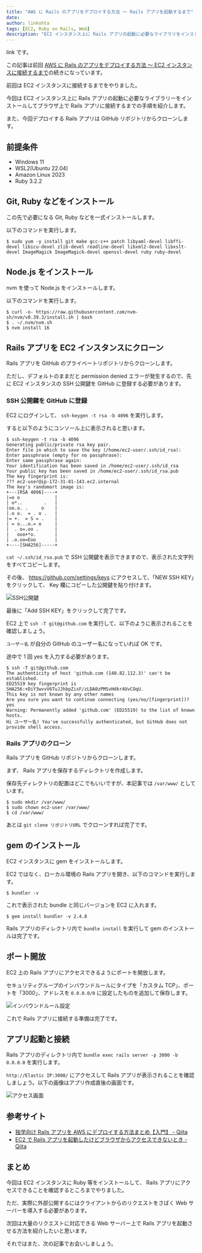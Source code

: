 ```yaml
---
title: "AWS に Rails のアプリをデプロイする方法 ～ Rails アプリを起動するまで"
date:
author: linkohta
tags: [EC2, Ruby on Rails, Web]
description: "EC2 インスタンス上に Rails アプリの起動に必要なライブラリをインストールしてブラウザ上で Rails アプリに接続するまでの手順を紹介します。"
---
```


link です。

この記事は前回 [AWS に Rails のアプリをデプロイする方法 ～ EC2 インスタンスに接続するまで](linkohta/ec2-create-ssh-connection)の続きになっています。

前回は EC2 インスタンスに接続するまでをやりました。

今回は EC2 インスタンス上に Rails アプリの起動に必要なライブラリーをインストールしてブラウザ上で Rails アプリに接続するまでの手順を紹介します。

また、今回デプロイする Rails アプリは GitHub リポジトリからクローンします。

## 前提条件

- Windows 11
- WSL2(Ubuntu 22.04)
- Amazon Linux 2023
- Ruby 3.2.2

## Git, Ruby などをインストール

この先で必要になる Git, Ruby などを一式インストールします。

以下のコマンドを実行します。

```bash:title=インストール
$ sudo yum -y install git make gcc-c++ patch libyaml-devel libffi-devel libicu-devel zlib-devel readline-devel libxml2-devel libxslt-devel ImageMagick ImageMagick-devel openssl-devel ruby ruby-devel
```

## Node.js をインストール

nvm を使って Node.js をインストールします。

以下のコマンドを実行します。

```bash:title=Node.jsインストール
$ curl -o- https://raw.githubusercontent.com/nvm-sh/nvm/v0.39.3/install.sh | bash
$ . ~/.nvm/nvm.sh
$ nvm install 16
```

## Rails アプリを EC2 インスタンスにクローン

Rails アプリを GitHub のプライベートリポジトリからクローンします。

ただし、デフォルトのままだと permission denied エラーが発生するので、先に EC2 インスタンスの SSH 公開鍵を GitHub に登録する必要があります。

### SSH 公開鍵を GitHub に登録

EC2 にログインして、 `ssh-keygen -t rsa -b 4096` を実行します。

すると以下のようにコンソール上に表示されると思います。

```bash:title=公開鍵作成
$ ssh-keygen -t rsa -b 4096
Generating public/private rsa key pair.
Enter file in which to save the key (/home/ec2-user/.ssh/id_rsa):
Enter passphrase (empty for no passphrase):
Enter same passphrase again:
Your identification has been saved in /home/ec2-user/.ssh/id_rsa
Your public key has been saved in /home/ec2-user/.ssh/id_rsa.pub
The key fingerprint is:
??? ec2-user@ip-172-31-81-143.ec2.internal
The key's randomart image is:
+---[RSA 4096]----+
|=o o             |
| o*..        .   |
|oo.o. .     o    |
|.o o.  = . o .   |
|= +.  = S = .    |
| = o...o.= o     |
|  . o=.oo .      |
|   ooo+*o.       |
| .o.oo=Eoo       |
+----[SHA256]-----+
```

`cat ~/.ssh/id_rsa.pub` で SSH 公開鍵を表示できますので、表示された文字列をすべてコピーします。

その後、 https://github.com/settings/keys にアクセスして、「NEW SSH KEY」をクリックして、 Key 欄にコピーした公開鍵を貼り付けます。

![SSH公開鍵](images/2023-05-03_21h32_44.png)

最後に「Add SSH KEY」をクリックして完了です。

EC2 上で `ssh -T git@github.com` を実行して、以下のように表示されることを確認しましょう。

`ユーザー名` が自分の GitHub のユーザー名になっていれば OK です。

途中で 1 回 yes を入力する必要があります。

```bash:title=Github確認
$ ssh -T git@github.com
The authenticity of host 'github.com (140.82.112.3)' can't be established.
ED25519 key fingerprint is SHA256:+DiY3wvvV6TuJJhbpZisF/zLDA0zPMSvHdkr4UvCOqU.
This key is not known by any other names
Are you sure you want to continue connecting (yes/no/[fingerprint])? yes
Warning: Permanently added 'github.com' (ED25519) to the list of known hosts.
Hi ユーザー名! You've successfully authenticated, but GitHub does not provide shell access.
```

### Rails アプリのクローン

Rails アプリを GitHub リポジトリからクローンします。

まず、 Rails アプリを保存するディレクトリを作成します。

保存先ディレクトリの配置はどこでもいいですが、本記事では `/var/www/` としています。

```bash:title=保存先ディレクトリ作成
$ sudo mkdir /var/www/
$ sudo chown ec2-user /var/www/
$ cd /var/www/
```

あとは `git clone リポジトリURL` でクローンすれば完了です。

## gem のインストール

EC2 インスタンスに gem をインストールします。

EC2 ではなく、ローカル環境の Rails アプリを開き、以下のコマンドを実行します。

```bash:title=bundle確認
$ bundler -v
```

これで表示された bundle と同じバージョンを EC2 に入れます。

```bash:title=bundleインストール
$ gem install bundler -v 2.4.8
```

Rails アプリのディレクトリ内で `bundle install` を実行して gem のインストールは完了です。

## ポート開放

EC2 上の Rails アプリにアクセスできるようにポートを開放します。

セキュリティグループのインバウンドルールにタイプを「カスタム TCP」、ポートを「3000」、アドレスを `0.0.0.0/0` に設定したものを追加して保存します。

![インバウンドルール設定](images/2023-05-03_21h55_19.png)

これで Rails アプリに接続する準備は完了です。

## アプリ起動と接続

Rails アプリのディレクトリ内で `bundle exec rails server -p 3000 -b 0.0.0.0` を実行します。

`http://Elastic IP:3000/` にアクセスして Rails アプリが表示されることを確認しましょう。以下の画像はアプリ作成直後の画面です。

![アクセス画面](images/2023-05-03_20h50_38.png)

## 参考サイト

- [独学向け Rails アプリを AWS にデプロイする方法まとめ【入門】 - Qiita](https://qiita.com/gyu_outputs/items/b123ef229842d857ff39)
- [EC2 で Rails アプリを起動したけどブラウザからアクセスできないとき - Qiita](https://qiita.com/sakaimo/items/dd138b39c7480fb2ebff)

## まとめ

今回は EC2 インスタンスに Ruby 等をインストールして、 Rails アプリにアクセスできることを確認するところまでやりました。

ただ、実際に外部公開するにはクライアントからのリクエストをさばく Web サーバーを導入する必要があります。

次回は大量のリクエストに対応できる Web サーバー上で Rails アプリを起動させる方法を紹介したいと思います。

それではまた、次の記事でお会いしましょう。
